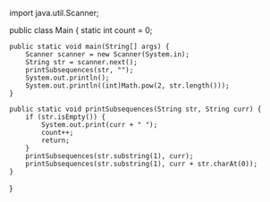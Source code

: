 
import java.util.Scanner;

public class Main {
    static int count = 0;

    public static void main(String[] args) {
        Scanner scanner = new Scanner(System.in);
        String str = scanner.next();
        printSubsequences(str, "");
        System.out.println();
        System.out.println((int)Math.pow(2, str.length()));
    }

    public static void printSubsequences(String str, String curr) {
        if (str.isEmpty()) {
            System.out.print(curr + " ");
            count++;
            return;
        }
        printSubsequences(str.substring(1), curr);
        printSubsequences(str.substring(1), curr + str.charAt(0));
    }
}
